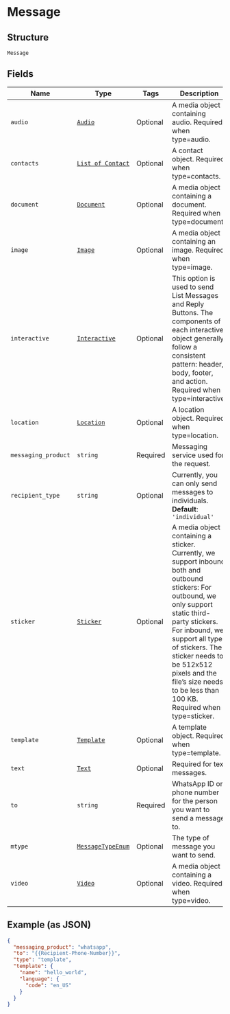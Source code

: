 
# Message

## Structure

`Message`

## Fields

| Name | Type | Tags | Description |
|  --- | --- | --- | --- |
| `audio` | [`Audio`](../../doc/models/audio.md) | Optional | A media object containing audio. Required when type=audio. |
| `contacts` | [`List of Contact`](../../doc/models/contact.md) | Optional | A contact object. Required when type=contacts. |
| `document` | [`Document`](../../doc/models/document.md) | Optional | A media object containing a document. Required when type=document. |
| `image` | [`Image`](../../doc/models/image.md) | Optional | A media object containing an image. Required when type=image. |
| `interactive` | [`Interactive`](../../doc/models/interactive.md) | Optional | This option is used to send List Messages and Reply Buttons. The components of each interactive object generally follow a consistent pattern: header, body, footer, and action. Required when type=interactive. |
| `location` | [`Location`](../../doc/models/location.md) | Optional | A location object. Required when type=location. |
| `messaging_product` | `string` | Required | Messaging service used for the request. |
| `recipient_type` | `string` | Optional | Currently, you can only send messages to individuals.<br>**Default**: `'individual'` |
| `sticker` | [`Sticker`](../../doc/models/sticker.md) | Optional | A media object containing a sticker. Currently, we support inbound both and outbound stickers: For outbound, we only support static third-party stickers. For inbound, we support all types of stickers. The sticker needs to be 512x512 pixels and the file’s size needs to be less than 100 KB. Required when type=sticker. |
| `template` | [`Template`](../../doc/models/template.md) | Optional | A template object. Required when type=template. |
| `text` | [`Text`](../../doc/models/text.md) | Optional | Required for text messages. |
| `to` | `string` | Required | WhatsApp ID or phone number for the person you want to send a message to. |
| `mtype` | [`MessageTypeEnum`](../../doc/models/message-type-enum.md) | Optional | The type of message you want to send. |
| `video` | [`Video`](../../doc/models/video.md) | Optional | A media object containing a video. Required when type=video. |

## Example (as JSON)

```json
{
  "messaging_product": "whatsapp",
  "to": "{{Recipient-Phone-Number}}",
  "type": "template",
  "template": {
    "name": "hello_world",
    "language": {
      "code": "en_US"
    }
  }
}
```

